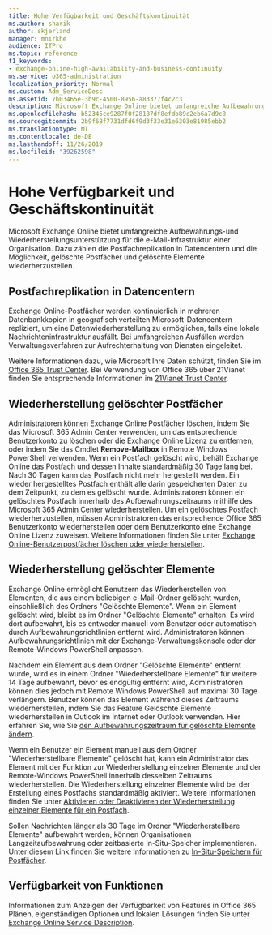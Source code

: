 ```yaml
---
title: Hohe Verfügbarkeit und Geschäftskontinuität
ms.author: sharik
author: skjerland
manager: mnirkhe
audience: ITPro
ms.topic: reference
f1_keywords:
- exchange-online-high-availability-and-business-continuity
ms.service: o365-administration
localization_priority: Normal
ms.custom: Adm_ServiceDesc
ms.assetid: 7b03465e-3b9c-4500-8956-a83377f4c2c3
description: Microsoft Exchange Online bietet umfangreiche Aufbewahrungs-und Wiederherstellungsunterstützung für die e-Mail-Infrastruktur einer Organisation. Dazu zählen die Postfachreplikation in Datencentern und die Möglichkeit, gelöschte Postfächer und gelöschte Elemente wiederherzustellen.
ms.openlocfilehash: b52345ce9287f0f28187df8efdb89c2eb6a7d9c8
ms.sourcegitcommit: 2b9f68f7731dfd6f9d3f33e31e6303e81985ebb2
ms.translationtype: MT
ms.contentlocale: de-DE
ms.lasthandoff: 11/26/2019
ms.locfileid: "39262598"
---
```

# <a name="high-availability-and-business-continuity"></a>Hohe Verfügbarkeit und Geschäftskontinuität

Microsoft Exchange Online bietet umfangreiche Aufbewahrungs-und Wiederherstellungsunterstützung für die e-Mail-Infrastruktur einer Organisation. Dazu zählen die Postfachreplikation in Datencentern und die Möglichkeit, gelöschte Postfächer und gelöschte Elemente wiederherzustellen.
  
## <a name="mailbox-replication-at-data-centers"></a>Postfachreplikation in Datencentern

Exchange Online-Postfächer werden kontinuierlich in mehreren Datenbankkopien in geografisch verteilten Microsoft-Datencentern repliziert, um eine Datenwiederherstellung zu ermöglichen, falls eine lokale Nachrichteninfrastruktur ausfällt. Bei umfangreichen Ausfällen werden Verwaltungsverfahren zur Aufrechterhaltung von Diensten eingeleitet.
  
Weitere Informationen dazu, wie Microsoft Ihre Daten schützt, finden Sie im [Office 365 Trust Center](https://go.microsoft.com/fwlink/p/?LinkId=299135). Bei Verwendung von Office 365 über 21Vianet finden Sie entsprechende Informationen im [21Vianet Trust Center](https://www.21vbluecloud.com/office365/trustcenter/onlineservices.mdl).
  
## <a name="deleted-mailbox-recovery"></a>Wiederherstellung gelöschter Postfächer

Administratoren können Exchange Online Postfächer löschen, indem Sie das Microsoft 365 Admin Center verwenden, um das entsprechende Benutzerkonto zu löschen oder die Exchange Online Lizenz zu entfernen, oder indem Sie das Cmdlet **Remove-Mailbox** in Remote Windows PowerShell verwenden. Wenn ein Postfach gelöscht wird, behält Exchange Online das Postfach und dessen Inhalte standardmäßig 30 Tage lang bei. Nach 30 Tagen kann das Postfach nicht mehr hergestellt werden. Ein wieder hergestelltes Postfach enthält alle darin gespeicherten Daten zu dem Zeitpunkt, zu dem es gelöscht wurde. Administratoren können ein gelöschtes Postfach innerhalb des Aufbewahrungszeitraums mithilfe des Microsoft 365 Admin Center wiederherstellen. Um ein gelöschtes Postfach wiederherzustellen, müssen Administratoren das entsprechende Office 365 Benutzerkonto wiederherstellen oder dem Benutzerkonto eine Exchange Online Lizenz zuweisen. Weitere Informationen finden Sie unter [Exchange Online-Benutzerpostfächer löschen oder wiederherstellen](https://go.microsoft.com/fwlink/p/?LinkId=286992).
  
## <a name="deleted-item-recovery"></a>Wiederherstellung gelöschter Elemente

Exchange Online ermöglicht Benutzern das Wiederherstellen von Elementen, die aus einem beliebigen e-Mail-Ordner gelöscht wurden, einschließlich des Ordners "Gelöschte Elemente". Wenn ein Element gelöscht wird, bleibt es im Ordner "Gelöschte Elemente" erhalten. Es wird dort aufbewahrt, bis es entweder manuell vom Benutzer oder automatisch durch Aufbewahrungsrichtlinien entfernt wird. Administratoren können Aufbewahrungsrichtlinien mit der Exchange-Verwaltungskonsole oder der Remote-Windows PowerShell anpassen.
  
Nachdem ein Element aus dem Ordner "Gelöschte Elemente" entfernt wurde, wird es in einem Ordner "Wiederherstellbare Elemente" für weitere 14 Tage aufbewahrt, bevor es endgültig entfernt wird, Administratoren können dies jedoch mit Remote Windows PowerShell auf maximal 30 Tage verlängern. Benutzer können das Element während dieses Zeitraums wiederherstellen, indem Sie das Feature Gelöschte Elemente wiederherstellen in Outlook im Internet oder Outlook verwenden. Hier erfahren Sie, wie Sie [den Aufbewahrungszeitraum für gelöschte Elemente ändern](https://go.microsoft.com/fwlink/p/?LinkId=286940).
  
Wenn ein Benutzer ein Element manuell aus dem Ordner "Wiederherstellbare Elemente" gelöscht hat, kann ein Administrator das Element mit der Funktion zur Wiederherstellung einzelner Elemente und der Remote-Windows PowerShell innerhalb desselben Zeitraums wiederherstellen. Die Wiederherstellung einzelner Elemente wird bei der Erstellung eines Postfachs standardmäßig aktiviert. Weitere Informationen finden Sie unter [Aktivieren oder Deaktivieren der Wiederherstellung einzelner Elemente für ein Postfach](https://go.microsoft.com/fwlink/p/?LinkID=286941).
  
Sollen Nachrichten länger als 30 Tage im Ordner "Wiederherstellbare Elemente" aufbewahrt werden, können Organisationen Langzeitaufbewahrung oder zeitbasierte In-Situ-Speicher implementieren. Unter diesem Link finden Sie weitere Informationen zu [In-Situ-Speichern für Postfächer](https://go.microsoft.com/fwlink/p/?LinkId=271746).
  
## <a name="feature-availability"></a>Verfügbarkeit von Funktionen

Informationen zum Anzeigen der Verfügbarkeit von Features in Office 365 Plänen, eigenständigen Optionen und lokalen Lösungen finden Sie unter [Exchange Online Service Description](exchange-online-service-description.md).
  